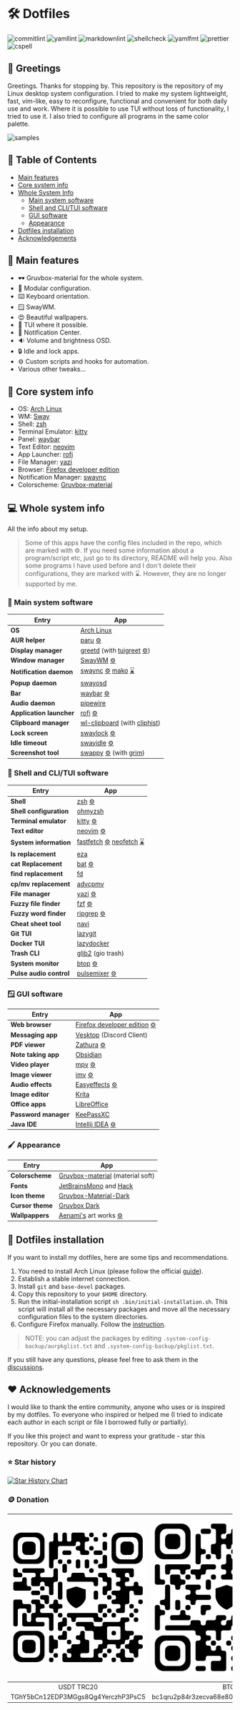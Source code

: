 # :hammer_and_wrench: Dotfiles

![commitlint](https://img.shields.io/github/actions/workflow/status/CelticBoozer/dotfiles/commitlint.yaml?branch=master&label=commitlint)
![yamllint](https://img.shields.io/github/actions/workflow/status/CelticBoozer/dotfiles/yamllint.yaml?branch=master&label=yamllint)
![markdownlint](https://img.shields.io/github/actions/workflow/status/CelticBoozer/dotfiles/markdownlint.yaml?branch=master&label=markdownlint)
![shellcheck](https://img.shields.io/github/actions/workflow/status/CelticBoozer/dotfiles/shellcheck.yaml?branch=master&label=shellcheck)
![yamlfmt](https://img.shields.io/github/actions/workflow/status/CelticBoozer/dotfiles/yamlfmt.yaml?branch=master&label=yamlfmt)
![prettier](https://img.shields.io/github/actions/workflow/status/CelticBoozer/dotfiles/prettier.yaml?branch=master&label=prettier)
![cspell](https://img.shields.io/github/actions/workflow/status/CelticBoozer/dotfiles/cspell.yaml?branch=master&label=cspell)

## :wave: Greetings

Greetings. Thanks for stopping by. This repository is the repository of my Linux
desktop system configuration. I tried to make my system lightweight, fast,
vim-like, easy to reconfigure, functional and convenient for both daily use and
work. Where it is possible to use TUI without loss of functionality, I tried to
use it. I also tried to configure all programs in the same color palette.

![samples](assets/final.png "Gallery")

## :bookmark_tabs: Table of Contents

- [Main features](#stars-main-features)
- [Core system info](#brain-core-system-info)
- [Whole System Info](#computer-whole-system-info)
  - [Main system software](#brain-main-system-software)
  - [Shell and CLI/TUI software](#shell-shell-and-clitui-software)
  - [GUI software](#window-gui-software)
  - [Appearance](#paintbrush-appearance)
- [Dotfiles installation](#rocket-dotfiles-installation)
- [Acknowledgements](#heart-acknowledgements)

## :stars: Main features

- :dark_sunglasses: Gruvbox-material for the whole system.
- :wrench: Modular configuration.
- :keyboard: Keyboard orientation.
- :window: SwayWM.
- :heart_eyes: Beautiful wallpapers.
- :floppy_disk: TUI where it possible.
- :bell: Notification Center.
- :sound: Volume and brightness OSD.
- :lock: Idle and lock apps.
- :gear: Custom scripts and hooks for automation.
- Various other tweaks...

## :brain: Core system info

- OS: [Arch Linux](https://archlinux.org/)
- WM: [Sway](https://github.com/swaywm/sway/)
- Shell: [zsh](https://github.com/zsh-users/zsh/)
- Terminal Emulator: [kitty](https://github.com/kovidgoyal/kitty/)
- Panel: [waybar](https://github.com/Alexays/Waybar/)
- Text Editor: [neovim](https://github.com/neovim/neovim/)
- App Launcher: [rofi](https://github.com/lbonn/rofi/)
- File Manager: [yazi](https://github.com/sxyazi/yazi/)
- Browser: [Firefox developer edition](https://www.mozilla.org/en-US/firefox/developer/)
- Notification Manager: [swaync](https://github.com/ErikReider/SwayNotificationCenter/)
- Colorscheme: [Gruvbox-material](https://github.com/sainnhe/gruvbox-material/)

## :computer: Whole system info
<!-- markdownlint-disable MD013 -->
All the info about my setup.

> Some of this apps have the config files included in the repo, which are
  marked with :gear:. If you need some information about a program/script etc,
  just go to its directory, README will help you.
  Also some programs I have used before and I don't delete their configurations,
   they are marked with :hourglass:. However, they are no longer supported by
   me.

### :brain: Main system software

| Entry                    | App                                                                                                                                                                       |
| ------------------------ | ------------------------------------------------------------------------------------------------------------------------------------------------------------------------- |
| **OS**                   | [Arch Linux](https://archlinux.org/)                                                                                                                                      |
| **AUR helper**           | [paru](https://github.com/Morganamilo/paru/) [:gear:](../.config/paru/)                                                                                                   |
| **Display manager**      | [greetd](https://sr.ht/~kennylevinsen/greetd/) (with [tuigreet](https://github.com/apognu/tuigreet/) [:gear:](../.system-config-backup/greetd/))                          |
| **Window manager**       | [SwayWM](https://github.com/swaywm/sway/) [:gear:](../.config/sway/)                                                                                                      |
| **Notification daemon**  | [swaync](https://github.com/ErikReider/SwayNotificationCenter/) [:gear:](../.config/swaync/)    [mako](https://github.com/emersion/mako/) [:hourglass:](../.config/mako/) |
| **Popup daemon**         | [swayosd](https://github.com/ErikReider/SwayOSD/)                                                                                                                         |
| **Bar**                  | [waybar](https://github.com/Alexays/Waybar/) [:gear:](../.config/waybar/)                                                                                                 |
| **Audio daemon**         | [pipewire](https://github.com/PipeWire/pipewire/)                                                                                                                         |
| **Application launcher** | [rofi](https://github.com/lbonn/rofi/) [:gear:](../.config/rofi/)                                                                                                         |
| **Clipboard manager**    | [wl-clipboard](https://github.com/bugaevc/wl-clipboard/) (with [cliphist](https://github.com/sentriz/cliphist/))                                                          |
| **Lock screen**          | [swaylock](https://github.com/jirutka/swaylock-effects/) [:gear:](../.config/swaylock/)                                                                                   |
| **Idle timeout**         | [swayidle](https://github.com/hyprwm/hypridle/) [:gear:](../.config/swayidle/)                                                                                            |
| **Screenshot tool**      | [swappy](https://github.com/jtheoof/swappy/) [:gear:](../.config/swayidle/) (with [grim](https://sr.ht/~emersion/grim/))                                                  |

### :shell: Shell and CLI/TUI software

| Entry                   | App                                                                                                                                                                                   |
| ----------------------- | ------------------------------------------------------------------------------------------------------------------------------------------------------------------------------------- |
| **Shell**               | [zsh](https://github.com/zsh-users/zsh/) [:gear:](../.zshrc)                                                                                                                          |
| **Shell configuration** | [ohmyzsh](https://github.com/ohmyzsh/ohmyzsh/)                                                                                                                                        |
| **Terminal emulator**   | [kitty](https://sw.kovidgoyal.net/kitty/) [:gear:](../.config/kitty/)                                                                                                                 |
| **Text editor**         | [neovim](https://neovim.io/) [:gear:](../.config/nvim/)                                                                                                                               |
| **System information**  | [fastfetch](https://github.com/LinusDierheimer/fastfetch/) [:gear:](../.config/fastfetch/)    [neofetch](https://github.com/dylanaraps/neofetch/) [:hourglass:](../.config/neofetch/) |
| **ls replacement**      | [eza](https://github.com/eza-community/eza/)                                                                                                                                          |
| **cat Replacement**     | [bat](https://github.com/sharkdp/bat/) [:gear:](../.config/bat/)                                                                                                                      |
| **find replacement**    | [fd](https://github.com/sharkdp/fd/)                                                                                                                                                  |
| **cp/mv replacement**   | [advcpmv](https://github.com/jarun/advcpmv)                                                                                                                                           |
| **File manager**        | [yazi](https://github.com/sxyazi/yazi/) [:gear:](../.config/yazi/)                                                                                                                    |
| **Fuzzy file finder**   | [fzf](https://github.com/junegunn/fzf/)  [:gear:](../.fzfrc)                                                                                                                          |
| **Fuzzy word finder**   | [ripgrep](https://github.com/BurntSushi/ripgrep/) [:gear:](../.ripgreprc)                                                                                                             |
| **Cheat sheet tool**    | [navi](https://github.com/denisidoro/navi)                                                                                                                                            |
| **Git TUI**             | [lazygit](https://github.com/jesseduffield/lazygit/)                                                                                                                                  |
| **Docker TUI**          | [lazydocker](https://github.com/jesseduffield/lazydocker/)                                                                                                                            |
| **Trash CLI**           | [glib2](https://archlinux.org/packages/core/x86_64/glib2) (gio trash)                                                                                                                 |
| **System monitor**      | [btop](https://github.com/aristocratos/btop/) [:gear:](../.config/btop/)                                                                                                              |
| **Pulse audio control** | [pulsemixer](https://github.com/GeorgeFilipkin/pulsemixer/) [:gear:](../.config/pulsemixer.cfg)                                                                                       |

### :window: GUI software

| Entry                | App                                                                                                         |
| -------------------- | ----------------------------------------------------------------------------------------------------------- |
| **Web browser**      | [Firefox developer edition](https://www.mozilla.org/en-US/firefox/developer/) [:gear:](../.config/firefox/) |
| **Messaging app**    | [Vesktop](https://github.com/Vencord/Vesktop/) (Discord Client)                                             |
| **PDF viewer**       | [Zathura](https://github.com/pwmt/zathura/) [:gear:](../.config/zathura/)                                   |
| **Note taking app**  | [Obsidian](https://obsidian.md/)                                                                            |
| **Video player**     | [mpv](https://github.com/mpv-player/mpv/) [:gear:](../.config/mpv/)                                         |
| **Image viewer**     | [imv](https://github.com/eXeC64/imv/) [:gear:](../.config/imv/)                                             |
| **Audio effects**    | [Easyeffects](https://github.com/wwmm/easyeffects/) [:gear:](../.config/easyeffects/)                       |
| **Image editor**     | [Krita](https://krita.org/)                                                                                 |
| **Office apps**      | [LibreOffice](https://www.libreoffice.org/)                                                                 |
| **Password manager** | [KeePassXC](https://github.com/keepassxreboot/keepassxc/)                                                   |
| **Java IDE**         | [Intellij IDEA](https://www.jetbrains.com/idea/) [:gear:](../.ideavimrc)                                    |

### :paintbrush: Appearance

| Entry            | App                                                                                                           |
| ---------------- | ------------------------------------------------------------------------------------------------------------- |
| **Colorscheme**  | [Gruvbox-material](https://github.com/sainnhe/gruvbox-material/) (material soft)                              |
| **Fonts**        | [JetBrainsMono](https://www.jetbrains.com/es-es/lp/mono/) and [Hack](https://github.com/source-foundry/Hack/) |
| **Icon theme**   | [Gruvbox-Material-Dark](https://github.com/TheGreatMcPain/gruvbox-material-gtk/)                              |
| **Cursor theme** | [Gruvbox Dark](https://gitlab.com/cursors/simp1e/)                                                            |
| **Wallpappers**  | [Aenami's](https://www.instagram.com/aenami.art/) art works [:gear:](../.wallpaper/)                          |

## :rocket: Dotfiles installation

If you want to install my dotfiles, here are some tips and recommendations.

1. You need to install Arch Linux (please follow the official
   [guide](https://wiki.archlinux.org/title/Installation_guide)).
2. Establish a stable internet connection.
3. Install `git` and `base-devel` packages.
4. Copy this repository to your `$HOME` directory.
5. Run the initial-installation script `sh .bin/initial-installation.sh`. This
   script will install all the necessary packages and move all the necessary
   configuration files to the system directories.
6. Configure Firefox manually. Follow the [instruction](../.config/firefox/).

> NOTE: you can adjust the packages by editing
  `.system-config-backup/aurpkglist.txt` and `.system-config-backup/pkglist.txt`.

If you still have any questions, please feel free to ask them in the
[discussions](https://github.com/CelticBoozer/dotfiles/discussions/).

## :heart: Acknowledgements

I would like to thank the entire community, anyone who uses or is inspired by
my dotfiles. To everyone who inspired or helped me (I tried to indicate each
author in each script or file I borrowed fully or partially).

If you like this project and want to express your gratitude - star this
repository. Or you can donate.

### :star: Star history

[![Star History Chart](https://api.star-history.com/svg?repos=CelticBoozer/dotfiles&type=Timeline&theme=dark)](https://star-history.com/#CelticBoozer/dotfiles&Timeline)

### :coin: Donation
<!-- markdownlint-disable MD033 -->
| ![USDT-TRC20](assets/USDT.jpg)     | ![BTC](assets/BTC.jpg)                     | ![ETH](assets/ETH.jpg)                     |
|:----------------------------------:|:------------------------------------------:|:------------------------------------------:|
| USDT TRC20                         | BTC                                        | ETH                                        |
| TGhY5bCn12EDP3MGgs8Qg4YerczhP3PsC5 | bc1qru2p84r3zecva68e804jtjqp923mx2eekqwg3a | 0xb00d88737B0BD4f5cb5fc7519b3d27045b796ceb |
